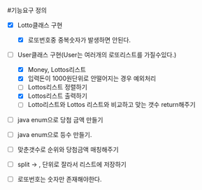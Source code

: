 #기능요구 정의
- [X] Lotto클래스 구현
  - [X] 로또번호중 중복숫자가 발생하면 안된다.
- [ ] User클래스 구현(User는 여러개의 로또리스트를 가질수있다.)
  - [X] Money, Lottos리스트
  - [X] 입력돈이 1000원단위로 안떨어지는 경우 예외처리
  - [ ] Lottos리스트 정렬하기
  - [X] Lottos리스트 출력하기
  - [ ] Lotto리스트와 Lottos 리스트와 비교하고 맞는 갯수 return해주기
- [ ] java enum으로 당첨 금액 만들기
- [ ] java enum으로 등수 만들기.
- [ ] 맞춘갯수로 순위와 당첨금액 매칭해주기
- [ ] split -> , 단위로 잘라서 리스트에 저장하기
- [ ] 로또번호는 숫자만 존재해야한다.


